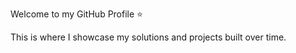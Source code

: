 Welcome to my GitHub Profile ⭐️

This is where I showcase my solutions and projects built over time.

